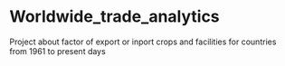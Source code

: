# Worldwide_trade_analytics
Project about factor of export or inport crops and facilities for countries from 1961 to present days
